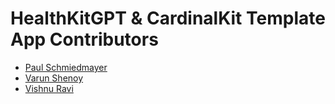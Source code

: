 <!--

This source file is part of the Stanford HealthGPT project

SPDX-FileCopyrightText: 2023 Stanford University & Project Contributors

SPDX-License-Identifier: MIT
   
-->

HealthKitGPT & CardinalKit Template App Contributors
====================================================

* [Paul Schmiedmayer](https://github.com/PSchmiedmayer)
* [Varun Shenoy](https://github.com/varunshenoy)
* [Vishnu Ravi](https://github.com/vishnuravi)
